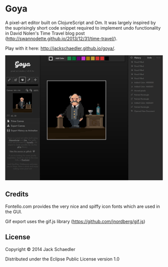 # Goya

A pixel-art editor built on ClojureScript and Om. It was largely inspired by the suprisingly short
code snippet required to implement undo functionality in David Nolen's Time Travel blog post
(http://swannodette.github.io/2013/12/31/time-travel/).

Play with it here:
http://jackschaedler.github.io/goya/.


![Alt text](preview.png "Goya in Action")


## Credits

Fontello.com provides the very nice and spiffy icon fonts which are used in the GUI.

Gif export uses the gif.js library (https://github.com/jnordberg/gif.js)


## License

Copyright © 2014 Jack Schaedler

Distributed under the Eclipse Public License version 1.0
